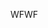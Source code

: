 <span data-ttu-id="bb21b-101">WF</span><span class="sxs-lookup"><span data-stu-id="bb21b-101">WF</span></span>